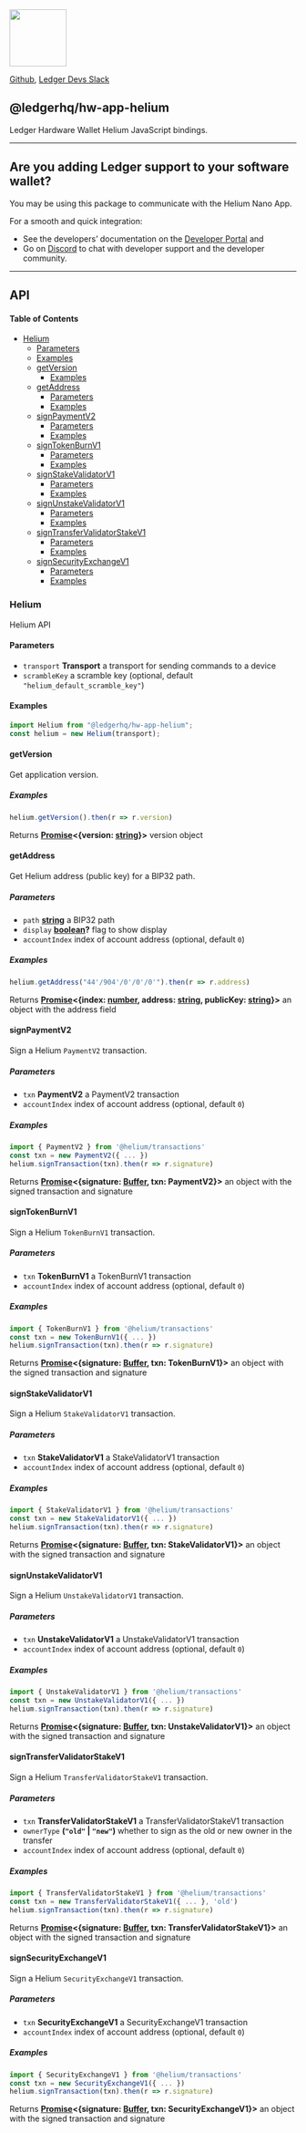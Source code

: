 <img src="https://user-images.githubusercontent.com/211411/34776833-6f1ef4da-f618-11e7-8b13-f0697901d6a8.png" height="100" />

[Github](https://github.com/LedgerHQ/ledgerjs/),
[Ledger Devs Slack](https://ledger-dev.slack.com/)

## @ledgerhq/hw-app-helium

Ledger Hardware Wallet Helium JavaScript bindings.

---

## Are you adding Ledger support to your software wallet?

You may be using this package to communicate with the Helium Nano App.

For a smooth and quick integration:

- See the developers’ documentation on the [Developer Portal](https://developers.ledger.com/docs/transport/overview/) and
- Go on [Discord]((https://developers.ledger.com/discord-pro/)) to chat with developer support and the developer community.

---


## API

<!-- Generated by documentation.js. Update this documentation by updating the source code. -->

#### Table of Contents

*   [Helium](#helium)
    *   [Parameters](#parameters)
    *   [Examples](#examples)
    *   [getVersion](#getversion)
        *   [Examples](#examples-1)
    *   [getAddress](#getaddress)
        *   [Parameters](#parameters-1)
        *   [Examples](#examples-2)
    *   [signPaymentV2](#signpaymentv2)
        *   [Parameters](#parameters-2)
        *   [Examples](#examples-3)
    *   [signTokenBurnV1](#signtokenburnv1)
        *   [Parameters](#parameters-3)
        *   [Examples](#examples-4)
    *   [signStakeValidatorV1](#signstakevalidatorv1)
        *   [Parameters](#parameters-4)
        *   [Examples](#examples-5)
    *   [signUnstakeValidatorV1](#signunstakevalidatorv1)
        *   [Parameters](#parameters-5)
        *   [Examples](#examples-6)
    *   [signTransferValidatorStakeV1](#signtransfervalidatorstakev1)
        *   [Parameters](#parameters-6)
        *   [Examples](#examples-7)
    *   [signSecurityExchangeV1](#signsecurityexchangev1)
        *   [Parameters](#parameters-7)
        *   [Examples](#examples-8)

### Helium

Helium API

#### Parameters

*   `transport` **Transport** a transport for sending commands to a device
*   `scrambleKey`  a scramble key (optional, default `"helium_default_scramble_key"`)

#### Examples

```javascript
import Helium from "@ledgerhq/hw-app-helium";
const helium = new Helium(transport);
```

#### getVersion

Get application version.

##### Examples

```javascript
helium.getVersion().then(r => r.version)
```

Returns **[Promise](https://developer.mozilla.org/docs/Web/JavaScript/Reference/Global_Objects/Promise)<{version: [string](https://developer.mozilla.org/docs/Web/JavaScript/Reference/Global_Objects/String)}>** version object

#### getAddress

Get Helium address (public key) for a BIP32 path.

##### Parameters

*   `path` **[string](https://developer.mozilla.org/docs/Web/JavaScript/Reference/Global_Objects/String)** a BIP32 path
*   `display` **[boolean](https://developer.mozilla.org/docs/Web/JavaScript/Reference/Global_Objects/Boolean)?** flag to show display
*   `accountIndex`  index of account address (optional, default `0`)

##### Examples

```javascript
helium.getAddress("44'/904'/0'/0'/0'").then(r => r.address)
```

Returns **[Promise](https://developer.mozilla.org/docs/Web/JavaScript/Reference/Global_Objects/Promise)<{index: [number](https://developer.mozilla.org/docs/Web/JavaScript/Reference/Global_Objects/Number), address: [string](https://developer.mozilla.org/docs/Web/JavaScript/Reference/Global_Objects/String), publicKey: [string](https://developer.mozilla.org/docs/Web/JavaScript/Reference/Global_Objects/String)}>** an object with the address field

#### signPaymentV2

Sign a Helium `PaymentV2` transaction.

##### Parameters

*   `txn` **PaymentV2** a PaymentV2 transaction
*   `accountIndex`  index of account address (optional, default `0`)

##### Examples

```javascript
import { PaymentV2 } from '@helium/transactions'
const txn = new PaymentV2({ ... })
helium.signTransaction(txn).then(r => r.signature)
```

Returns **[Promise](https://developer.mozilla.org/docs/Web/JavaScript/Reference/Global_Objects/Promise)<{signature: [Buffer](https://nodejs.org/api/buffer.html), txn: PaymentV2}>** an object with the signed transaction and signature

#### signTokenBurnV1

Sign a Helium `TokenBurnV1` transaction.

##### Parameters

*   `txn` **TokenBurnV1** a TokenBurnV1 transaction
*   `accountIndex`  index of account address (optional, default `0`)

##### Examples

```javascript
import { TokenBurnV1 } from '@helium/transactions'
const txn = new TokenBurnV1({ ... })
helium.signTransaction(txn).then(r => r.signature)
```

Returns **[Promise](https://developer.mozilla.org/docs/Web/JavaScript/Reference/Global_Objects/Promise)<{signature: [Buffer](https://nodejs.org/api/buffer.html), txn: TokenBurnV1}>** an object with the signed transaction and signature

#### signStakeValidatorV1

Sign a Helium `StakeValidatorV1` transaction.

##### Parameters

*   `txn` **StakeValidatorV1** a StakeValidatorV1 transaction
*   `accountIndex`  index of account address (optional, default `0`)

##### Examples

```javascript
import { StakeValidatorV1 } from '@helium/transactions'
const txn = new StakeValidatorV1({ ... })
helium.signTransaction(txn).then(r => r.signature)
```

Returns **[Promise](https://developer.mozilla.org/docs/Web/JavaScript/Reference/Global_Objects/Promise)<{signature: [Buffer](https://nodejs.org/api/buffer.html), txn: StakeValidatorV1}>** an object with the signed transaction and signature

#### signUnstakeValidatorV1

Sign a Helium `UnstakeValidatorV1` transaction.

##### Parameters

*   `txn` **UnstakeValidatorV1** a UnstakeValidatorV1 transaction
*   `accountIndex`  index of account address (optional, default `0`)

##### Examples

```javascript
import { UnstakeValidatorV1 } from '@helium/transactions'
const txn = new UnstakeValidatorV1({ ... })
helium.signTransaction(txn).then(r => r.signature)
```

Returns **[Promise](https://developer.mozilla.org/docs/Web/JavaScript/Reference/Global_Objects/Promise)<{signature: [Buffer](https://nodejs.org/api/buffer.html), txn: UnstakeValidatorV1}>** an object with the signed transaction and signature

#### signTransferValidatorStakeV1

Sign a Helium `TransferValidatorStakeV1` transaction.

##### Parameters

*   `txn` **TransferValidatorStakeV1** a TransferValidatorStakeV1 transaction
*   `ownerType` **(`"old"` | `"new"`)** whether to sign as the old or new owner in the transfer
*   `accountIndex`  index of account address (optional, default `0`)

##### Examples

```javascript
import { TransferValidatorStakeV1 } from '@helium/transactions'
const txn = new TransferValidatorStakeV1({ ... }, 'old')
helium.signTransaction(txn).then(r => r.signature)
```

Returns **[Promise](https://developer.mozilla.org/docs/Web/JavaScript/Reference/Global_Objects/Promise)<{signature: [Buffer](https://nodejs.org/api/buffer.html), txn: TransferValidatorStakeV1}>** an object with the signed transaction and signature

#### signSecurityExchangeV1

Sign a Helium `SecurityExchangeV1` transaction.

##### Parameters

*   `txn` **SecurityExchangeV1** a SecurityExchangeV1 transaction
*   `accountIndex`  index of account address (optional, default `0`)

##### Examples

```javascript
import { SecurityExchangeV1 } from '@helium/transactions'
const txn = new SecurityExchangeV1({ ... })
helium.signTransaction(txn).then(r => r.signature)
```

Returns **[Promise](https://developer.mozilla.org/docs/Web/JavaScript/Reference/Global_Objects/Promise)<{signature: [Buffer](https://nodejs.org/api/buffer.html), txn: SecurityExchangeV1}>** an object with the signed transaction and signature


